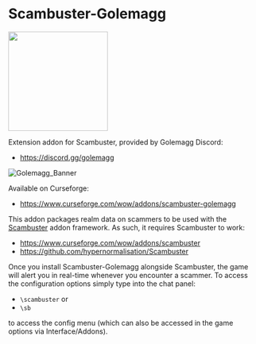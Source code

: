 # Scambuster-Golemagg
<img src="https://user-images.githubusercontent.com/52763122/212459976-355a11cb-6a9f-40fa-bb5c-06c7da505a75.png" width="200" height="200">

Extension addon for Scambuster, provided by Golemagg Discord:
- https://discord.gg/golemagg

![Golemagg_Banner](https://user-images.githubusercontent.com/52763122/212466261-6ec683c1-33a3-4d73-a127-565c020b0b96.gif)

Available on Curseforge:
- https://www.curseforge.com/wow/addons/scambuster-golemagg

This addon packages realm data on scammers to be used with the [Scambuster](https://github.com/hypernormalisation/Scambuster) addon framework.
As such, it requires Scambuster to work:

- https://www.curseforge.com/wow/addons/scambuster
- https://github.com/hypernormalisation/Scambuster

Once you install Scambuster-Golemagg alongside Scambuster, the game will alert you in real-time whenever you encounter a scammer.
To access the configuration options simply type into the chat panel:

- `\scambuster` or
- `\sb`

to access the config menu (which can also be accessed in the game options via Interface/Addons).
